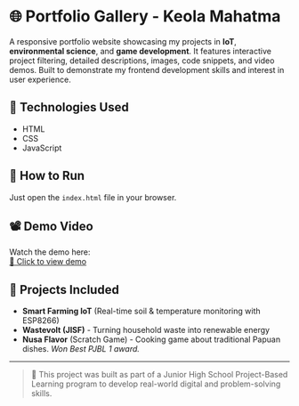 # 🌐 Portfolio Gallery - Keola Mahatma

A responsive portfolio website showcasing my projects in **IoT**, **environmental science**, and **game development**. It features interactive project filtering, detailed descriptions, images, code snippets, and video demos. Built to demonstrate my frontend development skills and interest in user experience.

## 🔧 Technologies Used
- HTML
- CSS
- JavaScript

## 🚀 How to Run
Just open the `index.html` file in your browser.

## 📽️ Demo Video
Watch the demo here:  
[🎥 Click to view demo](https://drive.google.com/drive/folders/1b4MkdjFWXywjT3Ccr5bIGCW6YCkE0zyx?usp=sharing)

## 📁 Projects Included
- **Smart Farming IoT** (Real-time soil & temperature monitoring with ESP8266)
- **Wastevolt (JISF)** - Turning household waste into renewable energy
- **Nusa Flavor** (Scratch Game) - Cooking game about traditional Papuan dishes. *Won Best PJBL 1 award.*

---

> 🌱 This project was built as part of a Junior High School Project-Based Learning program to develop real-world digital and problem-solving skills.
